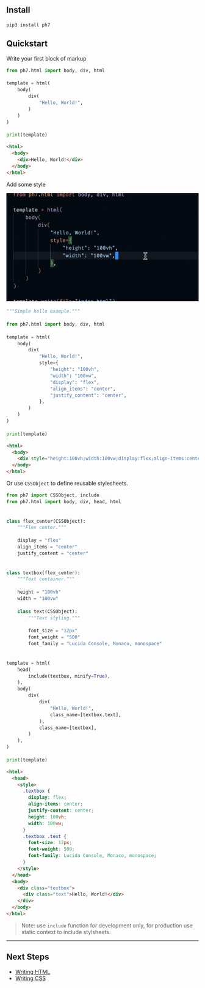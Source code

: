 ## Install
```
pip3 install ph7
```
## Quickstart
Write your first block of markup
<!-- {"type": "html", "file": "examples/hello.py"} -->
```python
from ph7.html import body, div, html

template = html(
    body(
        div(
            "Hello, World!",
        )
    )
)

print(template)
```

```html
<html>
  <body>
    <div>Hello, World!</div>
  </body>
</html>
```
<!-- end -->

Add some style

![Stylesheet Autocomplete](/img/style-autocomplete.gif)

<!-- {"type": "html", "file": "examples/styles.py"} -->
```python
"""Simple hello example."""

from ph7.html import body, div, html

template = html(
    body(
        div(
            "Hello, World!",
            style={
                "height": "100vh",
                "width": "100vw",
                "display": "flex",
                "align_items": "center",
                "justify_content": "center",
            },
        )
    )
)

print(template)
```

```html
<html>
  <body>
    <div style="height:100vh;width:100vw;display:flex;align-items:center;justify-content:center">Hello, World!</div>
  </body>
</html>
```
<!-- end -->

Or use `CSSObject` to define reusable stylesheets.

<!-- {"type": "html", "file": "examples/css_nesting.py"} -->
```python
from ph7 import CSSObject, include
from ph7.html import body, div, head, html


class flex_center(CSSObject):
    """Flex center."""

    display = "flex"
    align_items = "center"
    justify_content = "center"


class textbox(flex_center):
    """Text container."""

    height = "100vh"
    width = "100vw"

    class text(CSSObject):
        """Text styling."""

        font_size = "12px"
        font_weight = "500"
        font_family = "Lucida Console, Monaco, monospace"


template = html(
    head(
        include(textbox, minify=True),
    ),
    body(
        div(
            div(
                "Hello, World!",
                class_name=[textbox.text],
            ),
            class_name=[textbox],
        )
    ),
)

print(template)
```

```html
<html>
  <head>
    <style>
      .textbox {
        display: flex;
        align-items: center;
        justify-content: center;
        height: 100vh;
        width: 100vw;
      }
      .textbox .text {
        font-size: 12px;
        font-weight: 500;
        font-family: Lucida Console, Monaco, monospace;
      }
    </style>
  </head>
  <body>
    <div class="textbox">
      <div class="text">Hello, World!</div>
    </div>
  </body>
</html>
```
<!-- end -->

> Note: use `include` function for development only, for production use static context to include stylsheets.

---
## Next Steps
- [Writing HTML](/html)
- [Writing CSS](/css)
